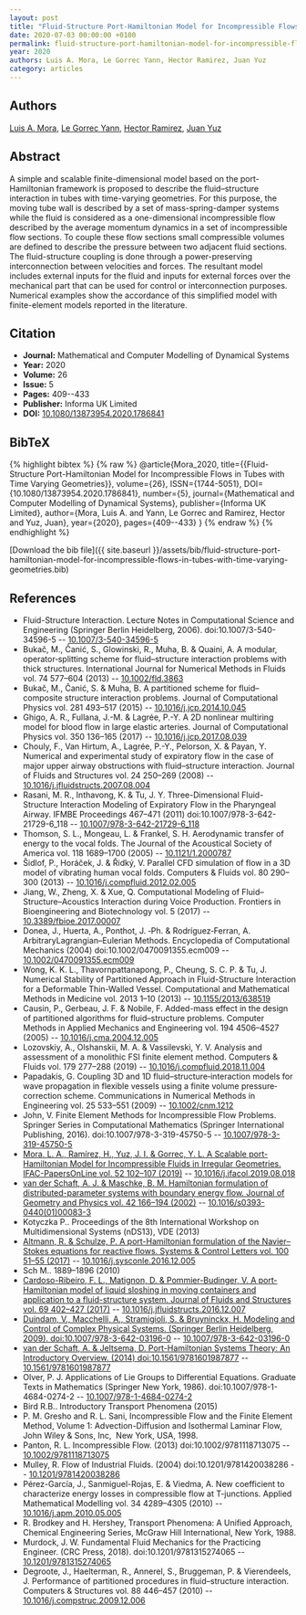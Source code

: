 ```yaml
---
layout: post
title: "Fluid-Structure Port-Hamiltonian Model for Incompressible Flows in Tubes with Time Varying Geometries"
date: 2020-07-03 00:00:00 +0100
permalink: fluid-structure-port-hamiltonian-model-for-incompressible-flows-in-tubes-with-time-varying-geometries
year: 2020
authors: Luis A. Mora, Le Gorrec Yann, Hector Ramirez, Juan Yuz
category: articles
---
```

 
## Authors
[Luis A. Mora](authors/luis-a-mora), [Le Gorrec Yann](authors/yann-le-gorrec), [Hector Ramirez](authors/hector-ramirez), [Juan Yuz](authors/juan-i-yuz)
 
## Abstract
 A simple and scalable finite-dimensional model based on the port-Hamiltonian framework is proposed to describe the fluid–structure interaction in tubes with time-varying geometries. For this purpose, the moving tube wall is described by a set of mass-spring-damper systems while the fluid is considered as a one-dimensional incompressible flow described by the average momentum dynamics in a set of incompressible flow sections. To couple these flow sections small compressible volumes are defined to describe the pressure between two adjacent fluid sections. The fluid-structure coupling is done through a power-preserving interconnection between velocities and forces. The resultant model includes external inputs for the fluid and inputs for external forces over the mechanical part that can be used for control or interconnection purposes. Numerical examples show the accordance of this simplified model with finite-element models reported in the literature.
 
## Citation
- **Journal:** Mathematical and Computer Modelling of Dynamical Systems
- **Year:** 2020
- **Volume:** 26
- **Issue:** 5
- **Pages:** 409--433
- **Publisher:** Informa UK Limited
- **DOI:** [10.1080/13873954.2020.1786841](https://doi.org/10.1080/13873954.2020.1786841)
 
## BibTeX
{% highlight bibtex %}
{% raw %}
@article{Mora_2020,
  title={{Fluid-Structure Port-Hamiltonian Model for Incompressible Flows in Tubes with Time Varying Geometries}},
  volume={26},
  ISSN={1744-5051},
  DOI={10.1080/13873954.2020.1786841},
  number={5},
  journal={Mathematical and Computer Modelling of Dynamical Systems},
  publisher={Informa UK Limited},
  author={Mora, Luis A. and Yann, Le Gorrec and Ramirez, Hector and Yuz, Juan},
  year={2020},
  pages={409--433}
}
{% endraw %}
{% endhighlight %}
 
[Download the bib file]({{ site.baseurl }}/assets/bib/fluid-structure-port-hamiltonian-model-for-incompressible-flows-in-tubes-with-time-varying-geometries.bib)
 
## References
- Fluid-Structure Interaction. Lecture Notes in Computational Science and Engineering (Springer Berlin Heidelberg, 2006). doi:10.1007/3-540-34596-5 -- [10.1007/3-540-34596-5](https://doi.org/10.1007/3-540-34596-5)
- Bukač, M., Čanić, S., Glowinski, R., Muha, B. & Quaini, A. A modular, operator‐splitting scheme for fluid–structure interaction problems with thick structures. International Journal for Numerical Methods in Fluids vol. 74 577–604 (2013) -- [10.1002/fld.3863](https://doi.org/10.1002/fld.3863)
- Bukač, M., Čanić, S. & Muha, B. A partitioned scheme for fluid–composite structure interaction problems. Journal of Computational Physics vol. 281 493–517 (2015) -- [10.1016/j.jcp.2014.10.045](https://doi.org/10.1016/j.jcp.2014.10.045)
- Ghigo, A. R., Fullana, J.-M. & Lagrée, P.-Y. A 2D nonlinear multiring model for blood flow in large elastic arteries. Journal of Computational Physics vol. 350 136–165 (2017) -- [10.1016/j.jcp.2017.08.039](https://doi.org/10.1016/j.jcp.2017.08.039)
- Chouly, F., Van Hirtum, A., Lagrée, P.-Y., Pelorson, X. & Payan, Y. Numerical and experimental study of expiratory flow in the case of major upper airway obstructions with fluid–structure interaction. Journal of Fluids and Structures vol. 24 250–269 (2008) -- [10.1016/j.jfluidstructs.2007.08.004](https://doi.org/10.1016/j.jfluidstructs.2007.08.004)
- Rasani, M. R., Inthavong, K. & Tu, J. Y. Three-Dimensional Fluid-Structure Interaction Modeling of Expiratory Flow in the Pharyngeal Airway. IFMBE Proceedings 467–471 (2011) doi:10.1007/978-3-642-21729-6_118 -- [10.1007/978-3-642-21729-6_118](https://doi.org/10.1007/978-3-642-21729-6_118)
- Thomson, S. L., Mongeau, L. & Frankel, S. H. Aerodynamic transfer of energy to the vocal folds. The Journal of the Acoustical Society of America vol. 118 1689–1700 (2005) -- [10.1121/1.2000787](https://doi.org/10.1121/1.2000787)
- Šidlof, P., Horáček, J. & Řidký, V. Parallel CFD simulation of flow in a 3D model of vibrating human vocal folds. Computers &amp; Fluids vol. 80 290–300 (2013) -- [10.1016/j.compfluid.2012.02.005](https://doi.org/10.1016/j.compfluid.2012.02.005)
- Jiang, W., Zheng, X. & Xue, Q. Computational Modeling of Fluid–Structure–Acoustics Interaction during Voice Production. Frontiers in Bioengineering and Biotechnology vol. 5 (2017) -- [10.3389/fbioe.2017.00007](https://doi.org/10.3389/fbioe.2017.00007)
- Donea, J., Huerta, A., Ponthot, J. ‐Ph. & Rodríguez‐Ferran, A. Arbitrary<scp>L</scp>agrangian–<scp>E</scp>ulerian Methods. Encyclopedia of Computational Mechanics (2004) doi:10.1002/0470091355.ecm009 -- [10.1002/0470091355.ecm009](https://doi.org/10.1002/0470091355.ecm009)
- Wong, K. K. L., Thavornpattanapong, P., Cheung, S. C. P. & Tu, J. Numerical Stability of Partitioned Approach in Fluid-Structure Interaction for a Deformable Thin-Walled Vessel. Computational and Mathematical Methods in Medicine vol. 2013 1–10 (2013) -- [10.1155/2013/638519](https://doi.org/10.1155/2013/638519)
- Causin, P., Gerbeau, J. F. & Nobile, F. Added-mass effect in the design of partitioned algorithms for fluid–structure problems. Computer Methods in Applied Mechanics and Engineering vol. 194 4506–4527 (2005) -- [10.1016/j.cma.2004.12.005](https://doi.org/10.1016/j.cma.2004.12.005)
- Lozovskiy, A., Olshanskii, M. A. & Vassilevski, Y. V. Analysis and assessment of a monolithic FSI finite element method. Computers &amp; Fluids vol. 179 277–288 (2019) -- [10.1016/j.compfluid.2018.11.004](https://doi.org/10.1016/j.compfluid.2018.11.004)
- Papadakis, G. Coupling 3D and 1D fluid–structure‐interaction models for wave propagation in flexible vessels using a finite volume pressure‐correction scheme. Communications in Numerical Methods in Engineering vol. 25 533–551 (2009) -- [10.1002/cnm.1212](https://doi.org/10.1002/cnm.1212)
- John, V. Finite Element Methods for Incompressible Flow Problems. Springer Series in Computational Mathematics (Springer International Publishing, 2016). doi:10.1007/978-3-319-45750-5 -- [10.1007/978-3-319-45750-5](https://doi.org/10.1007/978-3-319-45750-5)
- [Mora, L. A., Ramírez, H., Yuz, J. I. & Gorrec, Y. L. A Scalable port-Hamiltonian Model for Incompressible Fluids in Irregular Geometries. IFAC-PapersOnLine vol. 52 102–107 (2019)](a-scalable-port-hamiltonian-model-for-incompressible-fluids-in-irregular-geometries) -- [10.1016/j.ifacol.2019.08.018](https://doi.org/10.1016/j.ifacol.2019.08.018)
- [van der Schaft, A. J. & Maschke, B. M. Hamiltonian formulation of distributed-parameter systems with boundary energy flow. Journal of Geometry and Physics vol. 42 166–194 (2002)](hamiltonian-formulation-of-distributed-parameter-systems-with-boundary-energy-flow) -- [10.1016/s0393-0440(01)00083-3](https://doi.org/10.1016/s0393-0440(01)00083-3)
- Kotyczka P.. Proceedings of the 8th International Workshop on Multidimensional Systems (nDS13), VDE (2013)
- [Altmann, R. & Schulze, P. A port-Hamiltonian formulation of the Navier–Stokes equations for reactive flows. Systems &amp; Control Letters vol. 100 51–55 (2017)](a-port-hamiltonian-formulation-of-the-navier-stokes-equations-for-reactive-flows) -- [10.1016/j.sysconle.2016.12.005](https://doi.org/10.1016/j.sysconle.2016.12.005)
- Sch M.. 1889–1896 (2010)
- [Cardoso-Ribeiro, F. L., Matignon, D. & Pommier-Budinger, V. A port-Hamiltonian model of liquid sloshing in moving containers and application to a fluid-structure system. Journal of Fluids and Structures vol. 69 402–427 (2017)](a-port-hamiltonian-model-of-liquid-sloshing-in-moving-containers-and-application-to-a-fluid-structure-system) -- [10.1016/j.jfluidstructs.2016.12.007](https://doi.org/10.1016/j.jfluidstructs.2016.12.007)
- [Duindam, V., Macchelli, A., Stramigioli, S. & Bruyninckx, H. Modeling and Control of Complex Physical Systems. (Springer Berlin Heidelberg, 2009). doi:10.1007/978-3-642-03196-0](modeling-and-control-of-complex-physical-systems) -- [10.1007/978-3-642-03196-0](https://doi.org/10.1007/978-3-642-03196-0)
- [van der Schaft, A. & Jeltsema, D. Port-Hamiltonian Systems Theory: An Introductory Overview. (2014) doi:10.1561/9781601987877](port-hamiltonian-systems-theory-an-introductory-overview0) -- [10.1561/9781601987877](https://doi.org/10.1561/9781601987877)
- Olver, P. J. Applications of Lie Groups to Differential Equations. Graduate Texts in Mathematics (Springer New York, 1986). doi:10.1007/978-1-4684-0274-2 -- [10.1007/978-1-4684-0274-2](https://doi.org/10.1007/978-1-4684-0274-2)
- Bird R.B.. Introductory Transport Phenomena (2015)
- P. M. Gresho and R. L. Sani, Incompressible Flow and the Finite Element Method, Volume 1: Advection-Diffusion and Isothermal Laminar Flow, John Wiley & Sons, Inc,  New York, USA, 1998.
- Panton, R. L. Incompressible Flow. (2013) doi:10.1002/9781118713075 -- [10.1002/9781118713075](https://doi.org/10.1002/9781118713075)
- Mulley, R. Flow of Industrial Fluids. (2004) doi:10.1201/9781420038286 -- [10.1201/9781420038286](https://doi.org/10.1201/9781420038286)
- Pérez-García, J., Sanmiguel-Rojas, E. & Viedma, A. New coefficient to characterize energy losses in compressible flow at T-junctions. Applied Mathematical Modelling vol. 34 4289–4305 (2010) -- [10.1016/j.apm.2010.05.005](https://doi.org/10.1016/j.apm.2010.05.005)
- R. Brodkey and H. Hershey, Transport Phenomena: A Unified Approach, Chemical Engineering Series, McGraw Hill International, New York, 1988.
- Murdock, J. W. Fundamental Fluid Mechanics for the Practicing Engineer. (CRC Press, 2018). doi:10.1201/9781315274065 -- [10.1201/9781315274065](https://doi.org/10.1201/9781315274065)
- Degroote, J., Haelterman, R., Annerel, S., Bruggeman, P. & Vierendeels, J. Performance of partitioned procedures in fluid–structure interaction. Computers &amp; Structures vol. 88 446–457 (2010) -- [10.1016/j.compstruc.2009.12.006](https://doi.org/10.1016/j.compstruc.2009.12.006)

